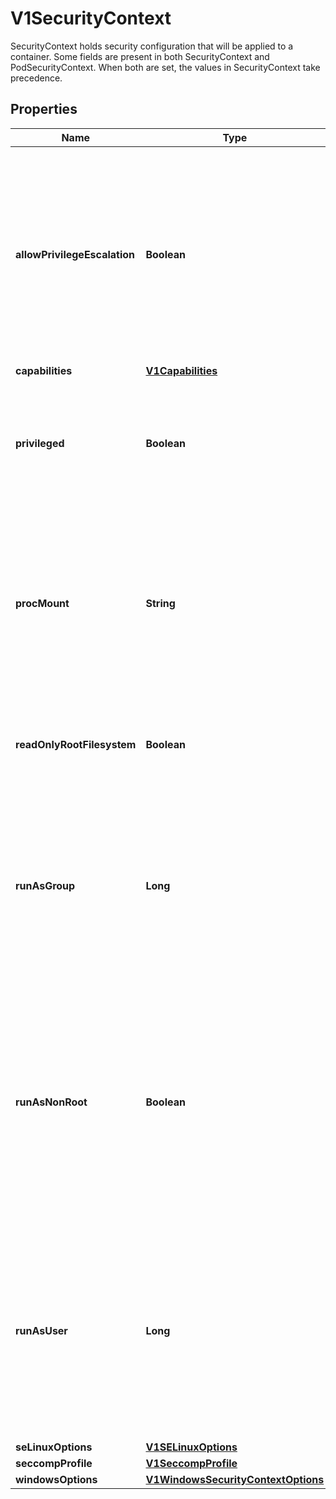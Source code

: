 

# V1SecurityContext

SecurityContext holds security configuration that will be applied to a container. Some fields are present in both SecurityContext and PodSecurityContext.  When both are set, the values in SecurityContext take precedence.
## Properties

Name | Type | Description | Notes
------------ | ------------- | ------------- | -------------
**allowPrivilegeEscalation** | **Boolean** | AllowPrivilegeEscalation controls whether a process can gain more privileges than its parent process. This bool directly controls if the no_new_privs flag will be set on the container process. AllowPrivilegeEscalation is true always when the container is: 1) run as Privileged 2) has CAP_SYS_ADMIN Note that this field cannot be set when spec.os.name is windows. |  [optional]
**capabilities** | [**V1Capabilities**](V1Capabilities.md) |  |  [optional]
**privileged** | **Boolean** | Run container in privileged mode. Processes in privileged containers are essentially equivalent to root on the host. Defaults to false. Note that this field cannot be set when spec.os.name is windows. |  [optional]
**procMount** | **String** | procMount denotes the type of proc mount to use for the containers. The default is DefaultProcMount which uses the container runtime defaults for readonly paths and masked paths. This requires the ProcMountType feature flag to be enabled. Note that this field cannot be set when spec.os.name is windows. |  [optional]
**readOnlyRootFilesystem** | **Boolean** | Whether this container has a read-only root filesystem. Default is false. Note that this field cannot be set when spec.os.name is windows. |  [optional]
**runAsGroup** | **Long** | The GID to run the entrypoint of the container process. Uses runtime default if unset. May also be set in PodSecurityContext.  If set in both SecurityContext and PodSecurityContext, the value specified in SecurityContext takes precedence. Note that this field cannot be set when spec.os.name is windows. |  [optional]
**runAsNonRoot** | **Boolean** | Indicates that the container must run as a non-root user. If true, the Kubelet will validate the image at runtime to ensure that it does not run as UID 0 (root) and fail to start the container if it does. If unset or false, no such validation will be performed. May also be set in PodSecurityContext.  If set in both SecurityContext and PodSecurityContext, the value specified in SecurityContext takes precedence. |  [optional]
**runAsUser** | **Long** | The UID to run the entrypoint of the container process. Defaults to user specified in image metadata if unspecified. May also be set in PodSecurityContext.  If set in both SecurityContext and PodSecurityContext, the value specified in SecurityContext takes precedence. Note that this field cannot be set when spec.os.name is windows. |  [optional]
**seLinuxOptions** | [**V1SELinuxOptions**](V1SELinuxOptions.md) |  |  [optional]
**seccompProfile** | [**V1SeccompProfile**](V1SeccompProfile.md) |  |  [optional]
**windowsOptions** | [**V1WindowsSecurityContextOptions**](V1WindowsSecurityContextOptions.md) |  |  [optional]



